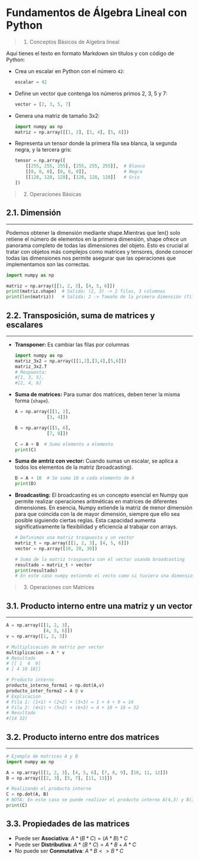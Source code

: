 # Fundamentos de Álgebra Lineal con Python

> 1. Conceptos Básicos de Algebra lineal

Aquí tienes el texto en formato Markdown sin títulos y con código de Python:

* Crea un escalar en Python con el número `42`:  
    ```python
    escalar = 42
    ```

* Define un vector que contenga los números primos 2, 3, 5 y 7:
    ```python
    vector = [2, 3, 5, 7]
    ```

* Genera una matriz de tamaño 3x2:
    ```python
    import numpy as np
    matriz = np.array([[1, 2], [3, 4], [5, 6]])
    ```

* Representa un tensor donde la primera fila sea blanca, la segunda negra, y la tercera gris:
    ```python
    tensor = np.array([
        [[255, 255, 255], [255, 255, 255]],  # Blanca
        [[0, 0, 0], [0, 0, 0]],              # Negra
        [[128, 128, 128], [128, 128, 128]]   # Gris
    ])
    ```

> 2. Operaciones Básicas

## 2.1. Dimensión
---

Podemos obtener la dimensión mediante shape.Mientras que len() solo retiene el número de elementos en la primera dimensión, shape ofrece un panorama completo de todas las dimensiones del objeto. Esto es crucial al tratar con objetos más complejos como matrices y tensores, donde conocer todas las dimensiones nos permite asegurar que las operaciones que implementamos son las correctas.

```python
import numpy as np

matriz = np.array([[1, 2, 3], [4, 5, 6]])
print(matriz.shape)  # Salida: (2, 3) -> 2 filas, 3 columnas
print(len(matriz))   # Salida: 2 -> Tamaño de la primera dimensión (filas)
```

## 2.2. Transposición, suma de matrices y escalares
---

* **Transponer:** Es cambiar las filas por columnas

    ```python
    import numpy as np
    matriz_3x2 = np.array([[1,2],[3,4],[5,6]])
    matriz_3x2.T 
    # Respuesta:
    #[1, 3, 5],
    #[2, 4, 6]
    ```

* **Suma de matrices:** Para sumar dos matrices, deben tener la misma forma (``shape``).

    ```python
    A = np.array([[1, 2], 
                [3, 4]])

    B = np.array([[5, 6], 
                [7, 8]])

    C = A + B  # Suma elemento a elemento
    print(C)
    ```

* **Suma de amtriz con vector:** Cuando sumas un escalar, se aplica a todos los elementos de la matriz (broadcasting).

    ```python
    D = A + 10  # Se suma 10 a cada elemento de A
    print(D)
    ```

* **Broadcasting:** El broadcasting es un concepto esencial en Numpy que permite realizar operaciones aritméticas en matrices de diferentes dimensiones. En esencia, Numpy extiende la matriz de menor dimensión para que coincida con la de mayor dimensión, siempre que ello sea posible siguiendo ciertas reglas. Esta capacidad aumenta significativamente la flexibilidad y eficiencia al trabajar con arrays.

    ```python
    # Definimos una matriz traspuesta y un vector
    matriz_t = np.array([[1, 2, 3], [4, 5, 6]])
    vector = np.array([10, 20, 30])

    # Suma de la matriz traspuesta con el vector usando broadcasting
    resultado = matriz_t + vector
    print(resultado)
    # En este caso numpy extiendo el vecto como si tuviera una dimension de 2x3 al igual que matriz_t y hace la suma, a eso se le llama broadcasting
    ```

> 3. Operaciones con Matrices

## 3.1. Producto interno entre una matriz y un vector
---

```python
A = np.array([[1, 2, 3], 
              [4, 5, 6]])
v = np.array([1, 2, 3])  

# Multiplicación de matriz por vector
multiplicacion = A * v
# Resultado
# [[ 1  4  9]
# [ 4 10 18]]

# Producto interno
producto_interno_forma1 = np.dot(A,v)
producto_inter_forma2 = A @ v
# Explicacion
# Fila 1: (1×1) + (2×2) + (3×3) = 1 + 4 + 9 = 14
# Fila 2: (4×1) + (5×2) + (6×3) = 4 + 10 + 18 = 32
# Resultado
#[14 32]
```

## 3.2. Producto interno entre dos matrices
---

```python
# Ejemplo de matrices A y B
import numpy as np

A = np.array([[1, 2, 3], [4, 5, 6], [7, 8, 9], [10, 11, 12]])
B = np.array([[2, 3], [5, 7], [11, 13]])

# Realizando el producto interno
C = np.dot(A, B)
# NOTA: En este caso se puede realizar el producto interno A(4,3) y B(3,2) porque estan alineados es decir que debe ser igual la 2da dim de A  a la 1ra dim de B 3 = 3, en cambio si fuera al revez np.dot(B, A) lanzaria error porque no estan alineadas 2 != 4
print(C)
```

## 3.3. Propiedades de las matrices

* Puede ser **Asociativa**: $A*(B*C) = (A*B)*C$
* Puede ser **Distributiva**: $A*(B*C)=A*B+A*C$
* No puede ser **Conmutativa**: $A*B <> B*C$

